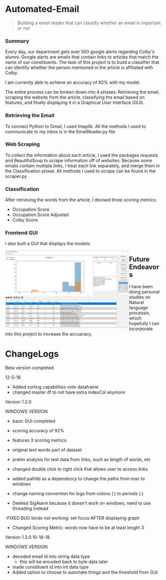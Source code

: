# Automated-Email
> Building a email reader that can classify whether an email is important or not

### Summary

Every day, our department gets over 500 google alerts regarding Colby's alumni. Google alerts are emails that contain links to articles that match the name of our constituents. The task of this project is to build a classifier that can identify whether the person mentioned in the article is affiliated with Colby.

I am currently able to achieve an accuracy of 92% with my model.

The entire process can be broken down into 4 phases: Retrieving the email, scraping the website from the article, classifying the email based on features, and finally displaying it in a Graphical User Interface (GUI).

### Retrieving the Email

To connect Python to Gmail, I used Imaplib. All the methods I used to communicate to my inbox is in the EmailReader.py file

### Web Scraping

To collect the information about each article, I used the packages requests and BeautifulSoup to scrape information off of websites. Because some emails contain multiple links, I treat each link separately, and merge them in the Classification phase. All methods I used to scrape can be found in the scraper.py

### Classification

After retrieving the words from the article,  I devised three scoring metrics: 
- Occupation Score
- Occupation Score Adjusted
- Colby Score. 

### Frontend GUI

I also built a GUI that displays the models:


<div style="display: block; float: left">
      <img src="visualization/GUI.png" width="400" height="250"> 
</div>


## Future Endeavors

I have been doing personal studies on Natural language processin, which hopefully I can incorporate into this project to increase the accuaracy.

# ChangeLogs

Beta version completed

12-5-18

- Added sorting capabilities onto dataframe
- changed master df to not have extra indexCol anymore

Version 1.2.0

WINDOWS VERSION

- basic GUI completed
- scoring accuracy of 92%
- features 3 scoring metrics
- original text words part of dataset
- prelim analysis for text data from links, such as length of words, etc

- changed double click to right click that allows user to access links
- added pathlib as a dependency to change the paths from mac to windows
- change naming convention for logs from colons (:) to periods (.)
- Deleted SigAlarm because it doesn't work on windows, need to use threading instead

-FIXED BUG binds not working: set focus AFTER displaying graph

- Changed Scoring Metric: words now have to be at least length 3


Version 1.3.0
10-18-18

WINDOWS VERSION

- decoded email id into string data type
    - this will be encoded back to byte data later
- made constituent id into int data type
- Added option to choose to automate things and the threshold from GUI

